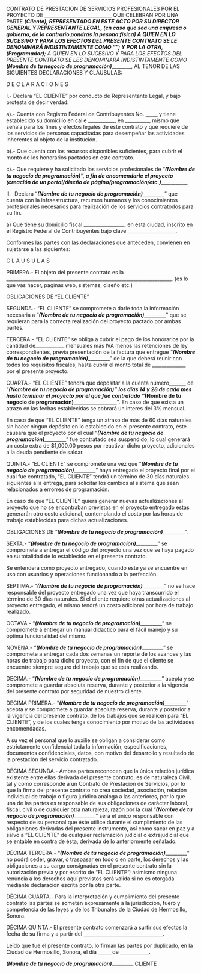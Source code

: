 CONTRATO DE PRESTACION DE SERVICIOS PROFESIONALES POR EL PROYECTO DE ____________________________      QUE CELEBRAN POR UNA PARTE _____________(Cliente)______________________, REPRESENTADO EN ESTE ACTO  POR SU DIRECTOR GENERAL Y REPRESENTANTE LEGAL, (en caso que sea una empresa o gobierno, de lo contrario pondrás la pesona física) A QUIEN EN LO SUCESIVO Y PARA LOS EFECTOS DEL PRESENTE CONTRATO SE LE DENOMINARÁ INDISTINTAMENTE COMO “___________________”; Y POR  LA OTRA, _____________(Programador)______________________; A QUIEN EN LO SUCESIVO Y PARA LOS EFECTOS DEL PRESENTE CONTRATO SE LES DENOMINARÁ INDISTINTAMENTE COMO _____________(Nombre de tu negocio de programación)______________________, AL TENOR DE LAS SIGUIENTES DECLARACIONES Y CLÁUSULAS:


D E C L A R A C I O N E S


I.- Declara “EL CLIENTE” por conducto de Representante Legal, y bajo protesta de decir verdad:

a).-  Cuenta con Registro Federal de Contribuyentes No. _____ y tiene establecido su domicilio en calle ___________, en __________, mismo que señala para los fines y efectos legales de este contrato y que requiere de los servicios de personas capacitadas para desempeñar las actividades inherentes al objeto de la institución.

b).- Que cuenta con los recursos disponibles suficientes, para cubrir el monto de los honorarios pactados en este contrato.

c).-  Que requiere y ha solicitado los servicios profesionales de “_____________(Nombre de tu negocio de programación)______________________”, a fin de encomendarle el proyecto _______(creación de un portal/diseño de página/programación/etc.)___________________________




II.- Declara “_____________(Nombre de tu negocio de programación)______________________” que cuenta con la infraestructura, recursos humanos y los conocimientos profesionales necesarios para realización de los servicios contratodos para su fin.

a) Que tiene su domicilio fiscal _________________, en esta ciudad, inscrito en el Registro Federal de Contribuyentes bajo clave ____________________.

Conformes las partes con las declaraciones que anteceden, convienen en sujetarse a las siguientes:


C L A U S U L A S


PRIMERA.-  El objeto del presente contrato es la _____________________________________________________________________. (es lo que vas hacer, paginas web, sistemas, diseño etc.)

OBLIGACIONES DE “EL CLIENTE”

SEGUNDA.- “EL CLIENTE” se compromete a darle toda la información necesaria a “_____________(Nombre de tu negocio de programación)______________________” que se requieran para la correcta realización del proyecto pactado por ambas partes.

TERCERA.- “EL CLIENTE” se obliga a cubrir el pago de los honorarios por la cantidad de____________ mensuales más IVA menos las retenciónes de ley correspondientes, previa presentación de la factura que entregue “_____________(Nombre de tu negocio de programación)______________________” de la que deberá reunir con todos los requisitos fiscales, hasta cubrir el monto total de ______________ por el presente proyecto.

CUARTA.- “EL CLIENTE” tendrá que depositar a la cuenta número_______ de “_____________(Nombre de tu negocio de programación)______________________” los días 14 y 28 de cada mes hasta terminar el proyecto por el que fue contratado “_____________(Nombre de tu negocio de programación)______________________”. En caso de que exista un atrazo en las fechas establecidas se cobrará un interes del 3% mensual.

En caso de que “EL CLIENTE” tenga un atraso de más de 60 días naturales sin hacer ningun depósito en lo establecido en el presente contrato, éste causara que el proyecto por el cual “_____________(Nombre de tu negocio de programación)______________________” fue contratado sea suspendido, lo cual generará un costo extra de $1,000.00 pesos por reactivar dicho proyecto, adicionales a la deuda pendiente de saldar.

QUINTA.- “EL CLIENTE” se compromete una vez que “_____________(Nombre de tu negocio de programación)______________________” haya entregado el proyecto final por el cual fue contratado,  “EL CLIENTE” tendrá un término de 30 días naturales siguientes a la entrega, para solicitar los cambios al sistema que sean relacionados a errorres de programación.

En caso de que “EL CLIENTE” quiera generar nuevas actualizaciones al proyecto que no se encontraban previstas en el proyecto entregado estas generarán otro costo adicional, contemplando el costo por las horas de trabajo establecidas para dichas actualizaciones.






OBLIGACIONES DE “_____________(Nombre de tu negocio de programación)______________________”.


SEXTA.- “_____________(Nombre de tu negocio de programación)______________________” se compromete a entregar el código del proyecto una vez que se haya pagado en su totalidad de lo establecido en el presente contrato.

Se entenderá como proyecto entregado, cuando este ya se encuentre en uso con usuarios y operaciones funcionando a la perfección.

SEPTIMA.- “_____________(Nombre de tu negocio de programación)______________________” no se hace responsable del proyecto entregado una vez que haya transcurrido el término de 30 días naturales. Si el cliente requiere otras actualizaciones al proyecto entregado, el mismo tendrá un costo adicional por hora de trabajo realizado.

OCTAVA.- “_____________(Nombre de tu negocio de programación)______________________” se compromete a entregar un manual didactico para el fácil manejo y su óptima funcionalidad del mismo.

NOVENA.- “_____________(Nombre de tu negocio de programación)______________________” se compromete a entregar cada dos semanas un reporte de los avances y las horas de trabajo para dicho proyecto, con el fin de que el cliente se encuentre siempre seguro del trabajo que se esta realizando.

DECIMA.- “_____________(Nombre de tu negocio de programación)______________________” acepta y se compromete a guardar absoluta reserva, durante y posterior a la vigencia del presente contrato por seguridad de nuestro cliente.

DECIMA PRIMERA.- “_____________(Nombre de tu negocio de programación)______________________” acepta y se compromete a guardar absoluta reserva, durante y posterior a la vigencia del presente contrato, de los trabajos que se realicen para “EL CLIENTE”, y de los cuales tenga conocimiento por motivo de las actividades encomendadas.

A su vez  el personal que lo auxilie se obligan a considerar como estrictamente confidencial toda la información, especificaciones, documentos confidenciales, datos, con motivo del desarrollo y resultado de la prestación del servicio contratado.

DÉCIMA SEGUNDA.-  Ambas partes reconocen que la única relación jurídica existente entre ellas derivada del presente contrato, es de naturaleza Civil, tal y como corresponde a un Contrato de Prestación de Servicios, por lo que la firma del presente contrato no crea sociedad, asociación, relación individual de trabajo o figura jurídica análoga a las anteriores, por lo que una de las partes es responsable de sus obligaciones de carácter laboral, fiscal, civil o de cualquier otra naturaleza, razón por la cual “_____________(Nombre de tu negocio de programación)______________________”  será el único responsable con respecto de su personal que éste utilice durante el cumplimiento de las obligaciones derivadas del presente instrumento, así como sacar en paz y a salvo a “EL CLIENTE” de cualquier reclamación judicial o extrajudicial que se entable en contra de ésta, derivada de lo anteriormente señalado.


DÉCIMA TERCERA.-  “_____________(Nombre de tu negocio de programación)______________________” no podrá ceder, gravar, o traspasar en todo o en parte, los derechos y las obligaciones a su cargo consignadas en el presente contrato sin la autorización previa y por escrito de “EL CLIENTE”; asimismo ninguna renuncia a los derechos aquí previstos será valida si no es otorgada mediante declaración escrita por la otra parte.

DÉCIMA CUARTA.-  Para la interpretación y cumplimiento del presente contrato las partes se someten expresamente a la jurisdicción, fuero y competencia de las leyes y de los Tribunales de la Ciudad de Hermosillo, Sonora.

DÉCIMA QUINTA.-  El presente contrato comenzará a surtir sus efectos la fecha de su firma y a partir del _________________________________.


Leído que fue el presente contrato, lo firman las partes por duplicado, en la
Ciudad de Hermosillo, Sonora, el día ______de ____________.






_____________(Nombre de tu negocio de programación)______________________        CLIENTE
